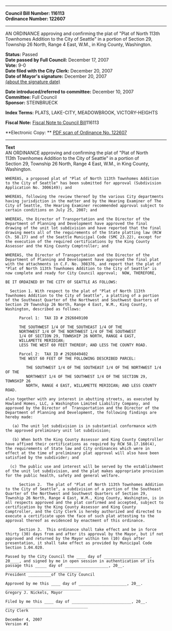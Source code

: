 * * * * *  
  
**Council Bill Number: [](#h0)[](#h2)116113**   
**Ordinance Number: 122607**  
  
* * * * *  
  
AN ORDINANCE approving and confirming the plat of "Plat of North 113th Townhomes Addition to the City of Seattle" in a portion of Section 29, Township 26 North, Range 4 East, W.M., in King County, Washington.  
  
**Status:** Passed   
**Date passed by Full Council:** December 17, 2007   
**Vote:** 9-0   
**Date filed with the City Clerk:** December 20, 2007   
**Date of Mayor's signature:** December 20, 2007   
[(about the signature date)](/~public/approvaldate.htm)   
  
  
**Date introduced/referred to committee:** December 10, 2007   
**Committee:** Full Council   
**Sponsor:** STEINBRUECK   
  
**Index Terms:** PLATS, LAKE-CITY, MEADOWBROOK, VICTORY-HEIGHTS  
  
**Fiscal Note:** [Fiscal Note to Council Bill](http://clerk.seattle.gov/~public/fnote/116113.htm)[](#h1)[](#h3)116113  
  
**Electronic Copy: ** [PDF scan of Ordinance No. 122607](/~archives/Ordinances/Ord_122607.pdf)  
  
* * * * *  
  
**Text**  
    AN ORDINANCE approving and confirming the plat of "Plat of North  
    113th Townhomes Addition to the City of Seattle" in a portion of  
    Section 29, Township 26 North, Range 4 East, W.M., in King County,  
    Washington.  
  
    WHEREAS, a proposed plat of "Plat of North 113th Townhomes Addition  
    to the City of Seattle" has been submitted for approval (Subdivision  
    Application No. 3006149); and  
  
    WHEREAS, following the review thereof by the various City departments  
    having jurisdiction in the matter and by the Hearing Examiner of The  
    City of Seattle, the Hearing Examiner recommended approval subject to  
    certain conditions on July 25, 2007; and  
  
    WHEREAS, the Director of Transportation and the Director of the  
    Department of Planning and Development have approved the final  
    drawing of the unit lot subdivision and have reported that the final  
    drawing meets all of the requirements of the State platting law (RCW  
    Ch. 58.17) and of the Seattle Municipal Code (SMC 23.22), except for  
    the execution of the required certifications by the King County  
    Assessor and the King County Comptroller; and  
  
    WHEREAS, the Director of Transportation and the Director of the  
    Department of Planning and Development have approved the final plat  
    with the attachments in C.F. No. 308376, and report that the plat of  
    "Plat of North 113th Townhomes Addition to the City of Seattle" is  
    now complete and ready for City Council approval;  NOW, THEREFORE,  
  
    BE IT ORDAINED BY THE CITY OF SEATTLE AS FOLLOWS:  
  
      Section 1. With respect to the plat of "Plat of North 113th  
    Townhomes Addition to the City of Seattle", a platting of a portion  
    of the Southeast Quarter of the Northwest and Southwest Quarters of  
    Section 29 Township 26 North, Range 4 East, W.M., King County,  
    Washington, described as follows:  
  
          Parcel 1:  TAX ID # 2926049100  
  
          THE SOUTHWEST 1/4 OF THE SOUTHEAST 1/4 OF THE  
          NORTHWEST 1/4 OF THE NORTHWEST 1/4 OF THE SOUTHWEST  
          1/4 OF SECTION 29, TOWNSHIP 26 NORTH, RANGE 4 EAST,  
          WILLAMETTE MERIDIAN;  
          LESS THE WEST 60 FEET THEREOF; AND LESS THE COUNTY ROAD.  
  
          Parcel 2:  TAX ID # 2926049402  
          THE WEST 60 FEET OF THE FOLLOWING DESCRIBED PARCEL:  
  
             THE SOUTHWEST 1/4 OF THE SOUTHEAST 1/4 OF THE NORTHWEST 1/4 OF THE  
             NORTHWEST 1/4 OF THE SOUTHWEST 1/4 OF THE SECTION 29, TOWNSHIP 26  
             NORTH, RANGE 4 EAST, WILLAMETTE MERIDIAN; AND LESS COUNTY ROAD.  
  
    also together with any interest in abutting streets, as executed by  
    Howland Homes, LLC, a Washington Limited Liability Company, and  
    approved by the Director of  Transportation and the Director of the  
    Department of Planning and Development, the following findings are  
    hereby made:  
  
       (a) The unit lot subdivision is in substantial conformance with  
    the approved preliminary unit lot subdivision;  
  
       (b) When both the King County Assessor and King County Comptroller  
    have affixed their certifications as required by RCW 58.17.160(4),  
    the requirements of State law and City ordinances which were in  
    effect at the time of preliminary plat approval will also have been  
    satisfied by the subdivider; and  
  
      (c) The public use and interest will be served by the establishment  
    of the unit lot subdivision, and the plat makes appropriate provision  
    for the public health, safety and general welfare.  
  
          Section 2.  The plat of "Plat of North 113th Townhomes Addition  
    to the City of Seattle", a subdivision of a portion of the Southeast  
    Quarter of the Northwest and Southwest Quarters of Section 29,  
    Township 26 North, Range 4 East, W.M., King County, Washington, is in  
    all respects approved and the plat confirmed and accepted, subject to  
    certification by the King County Assessor and King County  
    Comptroller, and the City Clerk is hereby authorized and directed to  
    execute a certificate upon the face of such plat attesting to the  
    approval thereof as evidenced by enactment of this ordinance.  
  
          Section 3.  This ordinance shall take effect and be in force  
    thirty (30) days from and after its approval by the Mayor, but if not  
    approved and returned by the Mayor within ten (10) days after  
    presentation, it shall take effect as provided by Municipal Code  
    Section 1.04.020.  
  
    Passed by the City Council the ____ day of ____________________,  
    20____, and signed by me in open session in authentication of its  
    passage this _____ day of ___________________, 20__.  
    _________________________________  
    President __________of the City Council  
  
    Approved by me this ____ day of _____________________, 20__.  
    _________________________________  
    Gregory J. Nickels, Mayor  
  
    Filed by me this ____ day of __________________________, 20__.  
    ____________________________________  
    City Clerk  
  
    December 4, 2007  
    Version #1  
